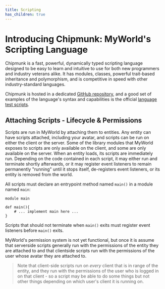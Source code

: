 ```yaml
---
title: Scripting
has_children: true
---
```

# Introducing Chipmunk: MyWorld's Scripting Language
Chipmunk is a fast, powerful, dynamically typed
scripting language designed to be easy to learn
and intuitive to use for both new programmers and
industry veterans alike. It has modules, classes,
powerful trait-based inheritance and polymorphism,
and is competitive in speed with other
industry-standard languages.

Chipmunk is hosted in a dedicated
[GitHub repository](https://github.com/MyWorldLLC/Chipmunk),
and a good set of examples of the language's syntax and
capabilities is the official
[language test scripts](https://github.com/MyWorldLLC/Chipmunk/tree/master/Lang/src/test/resources/chipmunk).

## Attaching Scripts - Lifecycle & Permissions
Scripts are run in MyWorld by attaching them to entities.
Any entity can have scripts attached, including your avatar,
and scripts can be run on either the client or the server.
Some of the library modules that MyWorld exposes to scripts
are only available on the client, and some are only available
on the server. When an entity loads, its scripts are immediately
run. Depending on the code contained in each script, it may either
run and terminate shortly afterwards, or it may register event
listeners to remain permanently "running" until it stops itself,
de-registers event listeners, or its entity is removed from the
world.

All scripts must declare an entrypoint method named `main()` in
a module named `main`:
```chipmunk
module main

def main(){
    # ... implement main here ...
}

```
Scripts that should not terminate when `main()` exits must register
event listeners before `main()` exits.

MyWorld's permission system is not yet functional, but once it is
assume that serverside scripts generally run with the permissions
of the entity they are attached to and that clientside scripts run
with the permissions of the user whose avatar they are attached to.


> Note that client-side scripts run on *every*
client that is in range of the entity, and they run with the
permissions of the user who is logged in on that client - so
a script may be able to do some things but not other things
depending on which user's client it is running on.